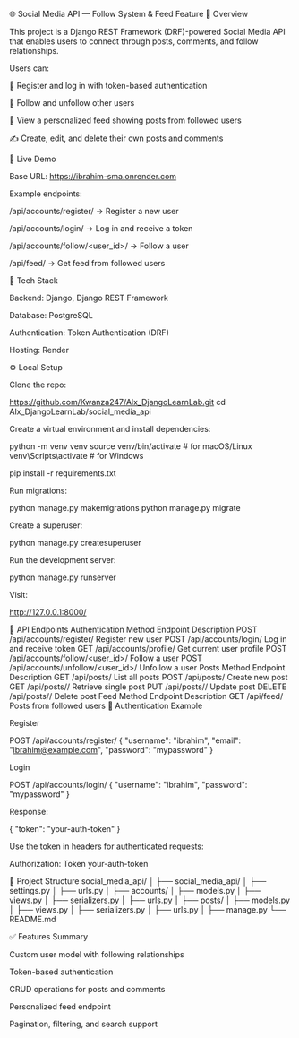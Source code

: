 🌐 Social Media API — Follow System & Feed Feature
📘 Overview

This project is a Django REST Framework (DRF)-powered Social Media API that enables users to connect through posts, comments, and follow relationships.

Users can:

🔐 Register and log in with token-based authentication

👥 Follow and unfollow other users

🧵 View a personalized feed showing posts from followed users

✍️ Create, edit, and delete their own posts and comments

🚀 Live Demo

Base URL: https://ibrahim-sma.onrender.com

Example endpoints:

/api/accounts/register/ → Register a new user

/api/accounts/login/ → Log in and receive a token

/api/accounts/follow/<user_id>/ → Follow a user

/api/feed/ → Get feed from followed users

🧰 Tech Stack

Backend: Django, Django REST Framework

Database: PostgreSQL

Authentication: Token Authentication (DRF)

Hosting: Render


⚙️ Local Setup

Clone the repo:

https://github.com/Kwanza247/Alx_DjangoLearnLab.git
cd Alx_DjangoLearnLab/social_media_api



Create a virtual environment and install dependencies:

python -m venv venv
source venv/bin/activate   # for macOS/Linux
venv\Scripts\activate      # for Windows

pip install -r requirements.txt


Run migrations:

python manage.py makemigrations
python manage.py migrate


Create a superuser:

python manage.py createsuperuser


Run the development server:

python manage.py runserver


Visit:

http://127.0.0.1:8000/

🔗 API Endpoints
Authentication
Method	Endpoint	Description
POST	/api/accounts/register/	Register new user
POST	/api/accounts/login/	Log in and receive token
GET	/api/accounts/profile/	Get current user profile
POST	/api/accounts/follow/<user_id>/	Follow a user
POST	/api/accounts/unfollow/<user_id>/	Unfollow a user
Posts
Method	Endpoint	Description
GET	/api/posts/	List all posts
POST	/api/posts/	Create new post
GET	/api/posts/<id>/	Retrieve single post
PUT	/api/posts/<id>/	Update post
DELETE	/api/posts/<id>/	Delete post
Feed
Method	Endpoint	Description
GET	/api/feed/	Posts from followed users
🔐 Authentication Example

Register

POST /api/accounts/register/
{
  "username": "ibrahim",
  "email": "ibrahim@example.com",
  "password": "mypassword"
}


Login

POST /api/accounts/login/
{
  "username": "ibrahim",
  "password": "mypassword"
}


Response:

{
  "token": "your-auth-token"
}


Use the token in headers for authenticated requests:

Authorization: Token your-auth-token

📁 Project Structure
social_media_api/
│
├── social_media_api/
│   ├── settings.py
│   ├── urls.py
│
├── accounts/
│   ├── models.py
│   ├── views.py
│   ├── serializers.py
│   ├── urls.py
│
├── posts/
│   ├── models.py
│   ├── views.py
│   ├── serializers.py
│   ├── urls.py
│
├── manage.py
└── README.md

✅ Features Summary

Custom user model with following relationships

Token-based authentication

CRUD operations for posts and comments

Personalized feed endpoint

Pagination, filtering, and search support